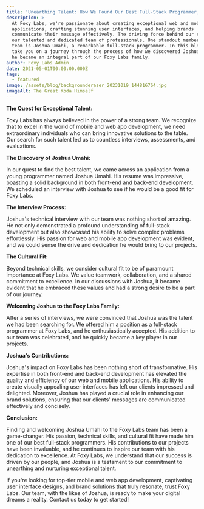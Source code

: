 ```yaml
---
title: 'Unearthing Talent: How We Found Our Best Full-Stack Programmer, Joshua Umahi'
description: >-
  At Foxy Labs, we're passionate about creating exceptional web and mobile
  applications, crafting stunning user interfaces, and helping brands
  communicate their message effectively. The driving force behind our success is
  our talented and dedicated team of professionals. One standout member of our
  team is Joshua Umahi, a remarkable full-stack programmer. In this blog, we'll
  take you on a journey through the process of how we discovered Joshua and how
  he became an integral part of our Foxy Labs family.
author: Foxy Labs Admin
date: 2021-05-01T00:00:00.000Z
tags:
  - featured
image: /assets/blog/backgrounderaser_20231019_144816764.jpg
imageAlt: The Great Koda Himself
---
```

**The Quest for Exceptional Talent:**

Foxy Labs has always believed in the power of a strong team. We recognize that to excel in the world of mobile and web app development, we need extraordinary individuals who can bring innovative solutions to the table. Our search for such talent led us to countless interviews, assessments, and evaluations.



**The Discovery of Joshua Umahi:**

In our quest to find the best talent, we came across an application from a young programmer named Joshua Umahi. His resume was impressive, boasting a solid background in both front-end and back-end development. We scheduled an interview with Joshua to see if he would be a good fit for Foxy Labs.



**The Interview Process:**

Joshua's technical interview with our team was nothing short of amazing. He not only demonstrated a profound understanding of full-stack development but also showcased his ability to solve complex problems effortlessly. His passion for web and mobile app development was evident, and we could sense the drive and dedication he would bring to our projects.



**The Cultural Fit:**

Beyond technical skills, we consider cultural fit to be of paramount importance at Foxy Labs. We value teamwork, collaboration, and a shared commitment to excellence. In our discussions with Joshua, it became evident that he embraced these values and had a strong desire to be a part of our journey.



**Welcoming Joshua to the Foxy Labs Family:**

After a series of interviews, we were convinced that Joshua was the talent we had been searching for. We offered him a position as a full-stack programmer at Foxy Labs, and he enthusiastically accepted. His addition to our team was celebrated, and he quickly became a key player in our projects.



**Joshua's Contributions:**

Joshua's impact on Foxy Labs has been nothing short of transformative. His expertise in both front-end and back-end development has elevated the quality and efficiency of our web and mobile applications. His ability to create visually appealing user interfaces has left our clients impressed and delighted. Moreover, Joshua has played a crucial role in enhancing our brand solutions, ensuring that our clients' messages are communicated effectively and concisely.



**Conclusion:**

Finding and welcoming Joshua Umahi to the Foxy Labs team has been a game-changer. His passion, technical skills, and cultural fit have made him one of our best full-stack programmers. His contributions to our projects have been invaluable, and he continues to inspire our team with his dedication to excellence. At Foxy Labs, we understand that our success is driven by our people, and Joshua is a testament to our commitment to unearthing and nurturing exceptional talent.



If you're looking for top-tier mobile and web app development, captivating user interface designs, and brand solutions that truly resonate, trust Foxy Labs. Our team, with the likes of Joshua, is ready to make your digital dreams a reality. Contact us today to get started!
